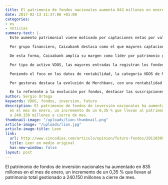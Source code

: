 ```yaml
---
title: El patrimonio de fondos nacionales aumenta 843 millones en enero
date: 2017-02-13 11:37:00 +01:00
categories:
- es
- noticias
summary-text: |-
  Este aumento patrimonial viene motivado por captaciones netas por valor de 1.450 millones, aunque se ha visto lastrada por el rendimiento negativo de las carteras de 607 millones.

  Por grupo financiero, Caixabank destaca como el que mayores captaciones netas obtiene, con 229 millones, seguido de Bankia y Banca March, con 192 y 185 millones respectivamente. En el lado contrario encontramos a Bankinter, con reembolsos netos por valor de 97 millones.

  De esta forma, Caixabank amplía su margen como líder por patrimonio gestionado, con un total de 43.728 millones y una cuota de mercado del 18,21 %. Le siguen Santander con una cuota de mercado del 15,07 % y un patrimonio de 36.200 millones; y BBVA, con una cuota del 13,71 %.

  Por tipo de activo VDOS, las mayores entradas la registran los fondos de Renta Fija, con captaciones netas por valor de 1.080 millones y un crecimiento patrimonial de un 1,11 %, seguido de Renta Variable, Sectoriales, con 644 millones de captaciones netas. De esta forma Mixtos sigue siendo el tipo dominante, con una cuota del 32,19 % Por categorías, destacan las suscripciones netas obtenidas por Renta Variable Garantizada y Mixto Conservador Euro, con 319 y 272 millones. En el lado contrario encontramos a las categorías Monetario Euro Plus y Deuda Pública Euro, con reembolsos netos de 509 y 206 millones respectivamente.

  Poniendo el foco en los datos de rentabilidad, la categoría VDOS de Materias Primas es la más rentable en enero, con un avance de un 7,58 %. Le siguen Renta Variable Internacional Latinoamérica y Renta Variable Internacional China, con una rentabilidad de un 7,05 y un 3,97 % respectivamente. En el lado contrario encontramos la categoría de Utilities, que ha sufrido un retroceso del 3,48 %.

  Por gestoras destaca la evolución de Merchbanc, con una rentabilidad media ponderada de un 2,80 %, seguido de de azValor Asset Management y Esfera Investment Technology con un 2,18 y un 1,68 %.

  En lo referente a la evolución por fondos, destacar las suscripciones netas obtenidas por el Cobas Seleccion, con 164 millones, seguido del Bankia Garantizado Creciente 2024 y del Unifond Rentas Garantizado 2024-X, con 152 y 145 millones respectivamente.
author: Sergio Ortega
keywords: VDOS, fondos, inversion, futuro
description: El patrimonio de fondos de inversión nacionales ha aumentado en 835 millones
  en el mes de enero, un incremento de un 0,35 % que llevan al patrimonio total gestionado
  a 240.150 millones a cierre de mes.
thumbnail-image: "/uploads/lion-thumbnail.png"
article-image: "/uploads/lion.jpg"
article-image-title: Leon
link:
  url: http://www.cincodias.com/articulo/opinion/futuro-fondos/20110309cdscdiopi_5/
  title: Leer en medio original
  has-new-window: false
layout: post
---
```


El patrimonio de fondos de inversión nacionales ha aumentado en 835 millones en el mes de enero, un incremento de un 0,35 % que llevan al patrimonio total gestionado a 240.150 millones a cierre de mes.